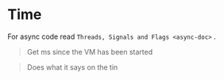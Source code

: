 # Time

For async code read
`Threads, Signals and Flags <async-doc>` .

> Get ms since the VM has been started

> Does what it says on the tin
